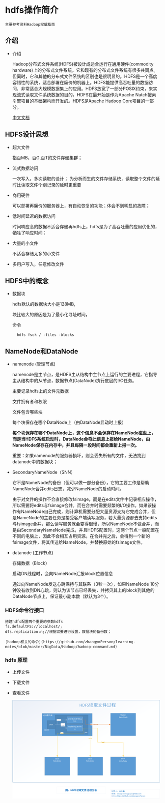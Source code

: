 # hdfs操作简介

    主要参考资料Hadoop权威指南

## 介绍

- 介绍

    Hadoop分布式文件系统(HDFS)被设计成适合运行在通用硬件(commodity hardware)上的分布式文件系统。它和现有的分布式文件系统有很多共同点。但同时，它和其他的分布式文件系统的区别也是很明显的。HDFS是一个高度容错性的系统，适合部署在廉价的机器上。HDFS能提供高吞吐量的数据访问，非常适合大规模数据集上的应用。HDFS放宽了一部分POSIX约束，来实现流式读取文件系统数据的目的。HDFS在最开始是作为Apache Nutch搜索引擎项目的基础架构而开发的。HDFS是Apache Hadoop Core项目的一部分。

    [中文文档](http://hadoop.apache.org/docs/r1.0.4/cn/hdfs_design.html)


## HDFS设计思想

- 超大文件

    指百MB，百G,百T的文件存储集群；

- 流式数据访问

    一次写入，多次读取的设计；
    为分析而生的文件存储系统，读取整个文件的延时比读取文件个别记录的延时更重要

- 商用硬件

    可以部署再廉价的服务器上，有自动恢复的功能；体会不到明显的故障；


- 低时间延迟的数据访问

    时间响应高的数据不适合存储再hdfs上，hdfs是为了高吞吐量的应用优化的，牺牲了响应时间；

- 大量的小文件

    不适合存储太多的小文件

- 多用户写入，任意修改文件

## HDFS中的概念

    
- 数据块

    hdfs默认的数据块大小是128MB,
    
    块比较大的原因是为了最小化寻址时间，

    命令

        hdfs fsck / -files -blocks
    

## NameNode和DataNode


- namenode (管理节点)

    namenode是主节点，是HDFS主从结构中主节点上运行的主要进程，它指导主从结构中的从节点，数据节点(DataNode)执行底层的I/O任务。

    主要记录hdfs上的文件元数据
    
    文件拥有者和权限
    
    文件包含哪些块
    
    每个块保存在哪个DataNode上（由DataNode启动时上报）
    
    **每个块保存在哪个DataNode上，这个信息不会保存在NameNode磁盘上，而是当HDFS系统启动时，DataNode会将此信息上报给NameNode，由NameNode保存在内存中，并且每隔一段时间都会重新上报一次。**

    重要：如果namenode的服务器损坏，则会丢失所有的文件，无法找到datanode中的数据块；

- SecondaryNameNode（SNN）

    它不是NameNode的备份（但可以做一部分备份），它的主要工作是帮助NameNode合并edits日志，减少NameNode的启动时间。

    由于对文件的操作不会直接修改fsimage，而是在edits文件中记录相应操作，所以需要将edits与fsimage合并，而在合并时需要频繁的I/O操作。如果该操作有NameNode自己完成，则计算机需要分配大量资源支持它完成合并，但是NameNode的主要任务是接受客户端读写服务，若大量资源都去支持edits与fsimage合并，那么读写服务就会变得很慢，所以NameNode不做合并，而是由SecondaryNameNode完成，并且HDFS配置时，这两个节点一般配置在不同的电脑上，因此不会相互占用资源。在合并完之后，会得到一个新的fsimage文件，将其传送给NameNode，并替换原始的fsimage文件。

- datanode (工作节点)

    存储数据（Block）

    启动DN线程时，会向NameNode汇报block位置信息

    通过向NameNode发送心跳保持与其联系（3秒一次），如果NameNode 10分钟没有收到DN心跳，则认为该节点已经丢失，并拷贝其上的block到其他的DataNode节点上，保证最小副本数（默认为3个）。


### HDFS命令行接口

    搭建hdfs配置两个重要的参数hdfs
    fs.defaultFS://localhost/;
    dfs.replication:n;//根据需要进行设置，数据块的备份数；

    [hadoop相关的命令](https://github.com/zhangymPerson/learning-notes/blob/master/BigData/Hadoop/hadoop-command.md)


### hdfs 原理

- 上传文件

- 下载文件

- 查看文件

    ![hdfs文件读取api](https://github.com/zhangymPerson/learning-notes/blob/master/Picture/HDFS%E6%96%87%E4%BB%B6%E8%AF%BB%E5%8F%96%E8%BF%87%E7%A8%8B.png)
